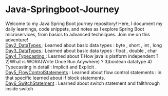 # Java-Springboot-Journey
Welcome to my Java Spring Boot journey repository! Here, I document my daily learnings, code snippets, and notes as I explore Spring Boot microservices, from basics to advanced techniques. Join me on this adventure!
<br/>
<span><a href="https://github.com/SachinSS45/Java-Springboot-Journey/tree/master/Day2_DataTypes"> Day2_DataTypes </a> : Learned about basic data types : byte , short , int , long</span>
<br/>
<span><a href="https://github.com/SachinSS45/Java-Springboot-Journey/tree/master/Day3_DataTypes"> Day3_DataTypes </a> : Learned about basic data types : float , double , char</span>
<br/>
<span><a href="https://github.com/SachinSS45/Java-Springboot-Journey/tree/master/Day4_Typecasting"> Day4_Typecasting </a> : Learned about 1)How java is platform independent ? 2)What is WORA(Write Once Run Anywhere) ? 3)boolean datatype 4) Typecasting in detail : Implicit and Explicit .</span>
<br/>
<span><a href="https://github.com/SachinSS45/Java-Springboot-Journey/tree/master/Day5_FlowControlStatements"> Day5_FlowControlStatements</a> : Learned about flow control statements : in that specific learned about if block statements. </span>
<br/>
<span><a href="https://github.com/SachinSS45/Java-Springboot-Journey/tree/master/Day6_SwitchStatement"> Day6_SwitchStatement</a> : Learned about switch statement and fallthrough inside switch</span>

